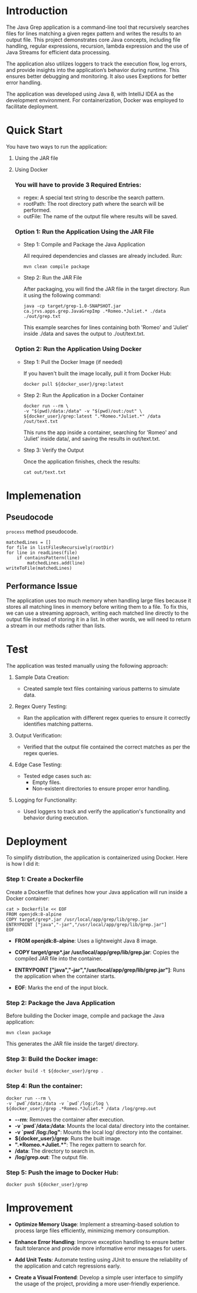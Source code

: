 # Introduction
The Java Grep application is a command-line tool that recursively searches files for lines matching a given regex pattern and writes the 
results to an output file. This project demonstrates core Java concepts, including file handling, regular expressions, recursion, lambda expression and the use of Java Streams for efficient data processing.

The application also utilizes loggers to track the execution flow, log errors, and provide insights into the application’s behavior during 
runtime. This ensures better debugging and monitoring. It also uses Exeptions for better error handling.

The application was developed using Java 8, with IntelliJ IDEA as the development environment. For containerization, 
Docker was employed to facilitate deployment.

# Quick Start

You have two ways to run the application:

1) Using the JAR file
2) Using Docker

    ### You will have to provide 3 Required Entries:

    - regex: A special text string to describe the search pattern.
    - rootPath: The root directory path where the search will be performed.
    - outFile: The name of the output file where results will be saved.

    ### Option 1: Run the Application Using the JAR File
    - Step 1: Compile and Package the Java Application

        All required dependencies and classes are already included. Run:

        ```mvn clean compile package```

    - Step 2: Run the JAR File
    
        After packaging, you will find the JAR file in the target directory. Run it using the following command:

        ```java -cp target/grep-1.0-SNAPSHOT.jar ca.jrvs.apps.grep.JavaGrepImp .*Romeo.*Juliet.* ./data ./out/grep.txt```

        This example searches for lines containing both 'Romeo' and 'Juliet' inside ./data and saves the output to ./out/text.txt.

    ### Option 2: Run the Application Using Docker

    - Step 1: Pull the Docker Image (if needed)

        If you haven't built the image locally, pull it from Docker Hub:

        ```docker pull ${docker_user}/grep:latest```

    - Step 2: Run the Application in a Docker Container

        ```
        docker run --rm \
        -v "$(pwd)/data:/data" -v "$(pwd)/out:/out" \
        ${docker_user}/grep:latest ".*Romeo.*Juliet.*" /data /out/text.txt
        ```

        This runs the app inside a container, searching for 'Romeo' and 'Juliet' inside data/, and saving the results in out/text.txt.

    - Step 3: Verify the Output

        Once the application finishes, check the results:

        ```cat out/text.txt```


# Implemenation

## Pseudocode
 `process` method pseudocode.

    matchedLines = []
    for file in listFilesRecursively(rootDir)
    for line in readLines(file)
        if containsPattern(line)
            matchedLines.add(line)
    writeToFile(matchedLines)

## Performance Issue

The application uses too much memory when handling large files because it stores all matching lines in memory before writing them to a 
file. To fix this, we can use a streaming approach, writing each matched line directly to the output file instead of storing it in a list. 
In other words, we will need to return a stream in our methods rather than lists.

# Test
The application was tested manually using the following approach:

1) Sample Data Creation:
    - Created sample text files containing various patterns to simulate data.

2) Regex Query Testing:
    - Ran the application with different regex queries to ensure it correctly identifies matching patterns.

3) Output Verification:
    - Verified that the output file contained the correct matches as per the regex queries.

4) Edge Case Testing:
    - Tested edge cases such as:
        - Empty files.
        - Non-existent directories to ensure proper error handling.

5) Logging for Functionality:
    - Used loggers to track and verify the application's functionality and behavior during execution.

# Deployment

To simplify distribution, the application is containerized using Docker. Here is how I did it:

### Step 1: Create a Dockerfile

Create a Dockerfile that defines how your Java application will run inside a Docker container:

    cat > Dockerfile << EOF
    FROM openjdk:8-alpine
    COPY target/grep*.jar /usr/local/app/grep/lib/grep.jar
    ENTRYPOINT ["java","-jar","/usr/local/app/grep/lib/grep.jar"]
    EOF

- **FROM openjdk:8-alpine**: Uses a lightweight Java 8 image.

- **COPY target/grep\*.jar /usr/local/app/grep/lib/grep.jar**: Copies the compiled JAR file into the container.

- **ENTRYPOINT ["java","-jar","/usr/local/app/grep/lib/grep.jar"]**: Runs the application when the container starts.

- **EOF**: Marks the end of the input block.

### Step 2: Package the Java Application

Before building the Docker image, compile and package the Java application:

    mvn clean package

This generates the JAR file inside the target/ directory.

### Step 3: Build the Docker image:

    docker build -t ${docker_user}/grep .


### Step 4: Run the container:

    docker run --rm \
    -v `pwd`/data:/data -v `pwd`/log:/log \
    ${docker_user}/grep .*Romeo.*Juliet.* /data /log/grep.out

- **--rm**: Removes the container after execution.
- **-v \`pwd`/data:/data**: Mounts the local data/ directory into the container.
- **-v \`pwd`/log:/log"**: Mounts the local log/ directory into the container.
- **${docker_user}/grep**: Runs the built image.
- **".\*Romeo.\*Juliet.*"**: The regex pattern to search for.
- **/data**: The directory to search in.
- **/log/grep.out**: The output file.

### Step 5: Push the image to Docker Hub:

    docker push ${docker_user}/grep

# Improvement
- **Optimize Memory Usage**: Implement a streaming-based solution to process large files efficiently, minimizing memory consumption.

- **Enhance Error Handling**: Improve exception handling to ensure better fault tolerance and provide more informative error messages 
for users.

- **Add Unit Tests**: Automate testing using JUnit to ensure the reliability of the application and catch regressions early.

- **Create a Visual Frontend**: Develop a simple user interface to simplify the usage of the project, providing a more user-friendly 
experience.
